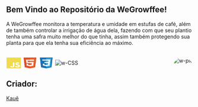 ## Bem Vindo ao Repositório da WeGrowffee!

   A WeGrowffee monitora a temperatura e umidade em estufas de café, além de também controlar a
irrigação de água dela, fazendo com que seu plantio tenha uma safra muito melhor do que tinha, assim também protegendo
sua planta para que ela tenha sua eficiência ao máximo.

<div style="display: inline_block"><br>
  <img align="center" alt="w-Js" height="30" width="40" src="https://raw.githubusercontent.com/devicons/devicon/master/icons/javascript/javascript-plain.svg">
  <img align="center" alt="w-HTML" height="30" width="40" src="https://raw.githubusercontent.com/devicons/devicon/master/icons/html5/html5-original.svg">
  <img align="center" alt="w-CSS" height="30" width="40" src="https://raw.githubusercontent.com/devicons/devicon/master/icons/css3/css3-original.svg">
  <img align="center" alt="w-CSS" height="55" width="55" src="https://chandanbhagat.com.np/wp-content/uploads/2021/05/nodejs-45adbe594d.png">
  <img align="right" alt="w-pic" height="150" style="border-radius:50px;" src="https://cdn.discordapp.com/attachments/899956951348301896/906641417894510622/logo_fundopng.png?width=676&height=676">
</div>

## Criador:
<a href="https://github.com/KaueAntonio">Kauê</a><br>
